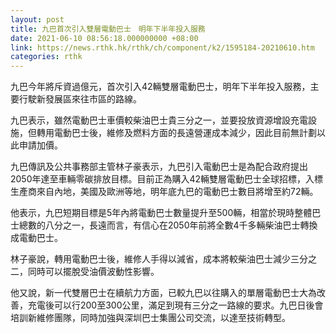 ```yaml
---
layout: post
title: 九巴首次引入雙層電動巴士　明年下半年投入服務
date: 2021-06-10 08:56:18.000000000 +08:00
link: https://news.rthk.hk/rthk/ch/component/k2/1595184-20210610.htm
categories: rthk
---
```


九巴今年將斥資過億元，首次引入42輛雙層電動巴士，明年下半年投入服務，主要行駛新發展區來往市區的路線。

九巴表示，雖然電動巴士車價較柴油巴士貴三分之一，並要投放資源增設充電設施，但轉用電動巴士後，維修及燃料方面的長遠營運成本減少，因此目前無計劃以此申請加價。

九巴傳訊及公共事務部主管林子豪表示，九巴引入電動巴士是為配合政府提出2050年達至車輛零碳排放目標。目前正為購入42輛雙層電動巴士全球招標，入標生產商來自內地，美國及歐洲等地，明年底九巴的電動巴士數目將增至約72輛。

他表示，九巴短期目標是5年內將電動巴士數量提升至500輛，相當於現時整體巴士總數的八分之一，長遠而言，有信心在2050年前將全數4千多輛柴油巴士轉換成電動巴士。

林子豪說，轉用電動巴士後，維修人手得以減省，成本將較柴油巴士減少三分之二，同時可以擺脫受油價波動性影響。

他又說，新一代雙層巴士在續航力方面，已較九巴以往購入的單層電動巴士大為改善，充電後可以行200至300公里，滿足到現有三分之一路線的要求。九巴日後會培訓新維修團隊，同時加強與深圳巴士集團公司交流，以達至技術轉型。
